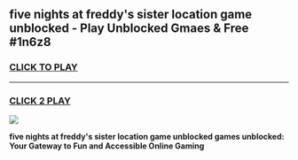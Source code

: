 
## five nights at freddy's sister location game unblocked - Play Unblocked Gmaes & Free #1n6z8
<h3>
<a href="https://premium.freeplayer.one?title=five_nights_at_freddy's_sister_location_game_unblocked&ref=03M">CLICK TO PLAY</a></h3>
<hr>

<h3>
<a href="https://premium.freeplayer.one?title=five_nights_at_freddy's_sister_location_game_unblocked&ref=03M">CLICK 2 PLAY</a>
  
</h3>

<a href="https://premium.freeplayer.one?title=five_nights_at_freddy's_sister_location_game_unblocked&ref=03M"><img src="https://clearcache.store/games.png"></a>


**five nights at freddy's sister location game unblocked games unblocked: Your Gateway to Fun and Accessible Online Gaming**
